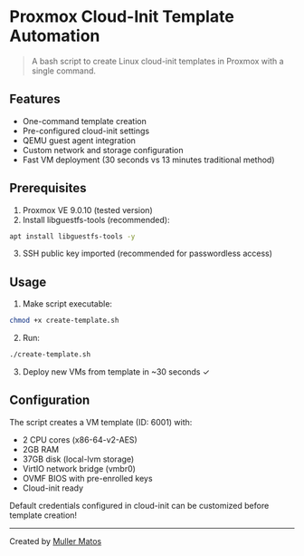 # Proxmox Cloud-Init Template Automation

> A bash script to create Linux cloud-init templates in Proxmox with a single command.

## Features

- One-command template creation
- Pre-configured cloud-init settings
- QEMU guest agent integration
- Custom network and storage configuration
- Fast VM deployment (30 seconds vs 13 minutes traditional method)

## Prerequisites

1. Proxmox VE 9.0.10 (tested version)
2. Install libguestfs-tools (recommended):
```bash
apt install libguestfs-tools -y
```
3. SSH public key imported (recommended for passwordless access)

## Usage

1. Make script executable:
```bash
chmod +x create-template.sh
```

2. Run:
```bash
./create-template.sh
```

3. Deploy new VMs from template in ~30 seconds ✓

## Configuration

The script creates a VM template (ID: 6001) with:
- 2 CPU cores (x86-64-v2-AES)
- 2GB RAM
- 37GB disk (local-lvm storage)
- VirtIO network bridge (vmbr0)
- OVMF BIOS with pre-enrolled keys
- Cloud-init ready

Default credentials configured in cloud-init can be customized before template creation!

___
Created by [Muller Matos](https://linktr.ee/millerjmatos)
